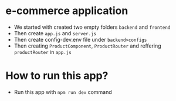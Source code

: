# e-commerce application

- We started with created two empty folders `backend` and `frontend`
- Then create `app.js` and `server.js`
- Then create config-dev.env file under `backend>configs`
- Then creating `ProductComponent`, `ProductRouter` and reffering `productRouter` in `app.js`

# How to run this app?
- Run this app with `npm run dev` command